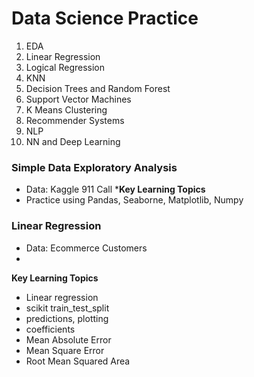 # Data Science Practice
1. EDA
2. Linear Regression
3. Logical Regression
4. KNN
5. Decision Trees and Random Forest
6. Support Vector Machines
7. K Means Clustering
8. Recommender Systems
9. NLP
10. NN and Deep Learning



### Simple Data Exploratory Analysis
- Data: Kaggle 911 Call 
***Key Learning Topics**
- Practice using Pandas, Seaborne, Matplotlib, Numpy

### Linear Regression
- Data: Ecommerce Customers
-
**Key Learning Topics**
- Linear regression
- scikit train_test_split
- predictions, plotting
- coefficients
- Mean Absolute Error
- Mean Square Error
- Root Mean Squared Area

